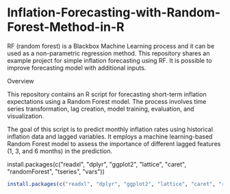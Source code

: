# Inflation-Forecasting-with-Random-Forest-Method-in-R
 RF (random forest) is a Blackbox Machine Learning process and it can be used as a non-parametric regression method.  This repository shares an example project for simple inflation forecasting using RF.  It is possible to improve forecasting model with additional inputs.


Overview

This repository contains an R script for forecasting short-term inflation expectations using a Random Forest model. The process involves time series transformation, lag creation, model training, evaluation, and visualization.

The goal of this script is to predict monthly inflation rates using historical inflation data and lagged variables. It employs a machine learning-based Random Forest model to assess the importance of different lagged features (1, 3, and 6 months) in the prediction.

 install.packages(c("readxl", "dplyr", "ggplot2", "lattice", "caret", "randomForest", "tseries", "vars"))

```R
install.packages(c("readxl", "dplyr", "ggplot2", "lattice", "caret", "randomForest", "tseries", "vars"))
```
